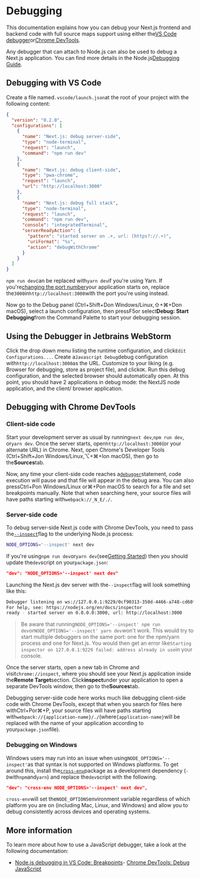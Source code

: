 # Debugging

This documentation explains how you can debug your Next.js frontend and backend code with full source maps support using either the[VS Code debugger](https://code.visualstudio.com/docs/editor/debugging)or[Chrome DevTools](https://developers.google.com/web/tools/chrome-devtools).

Any debugger that can attach to Node.js can also be used to debug a Next.js application. You can find more details in the Node.js[Debugging Guide](https://nodejs.org/en/docs/guides/debugging-getting-started/).

## Debugging with VS Code

Create a file named`.vscode/launch.json`at the root of your project with the following content:

```json
{
  "version": "0.2.0",
  "configurations": [
    {
      "name": "Next.js: debug server-side",
      "type": "node-terminal",
      "request": "launch",
      "command": "npm run dev"
    },
    {
      "name": "Next.js: debug client-side",
      "type": "pwa-chrome",
      "request": "launch",
      "url": "http://localhost:3000"
    },
    {
      "name": "Next.js: debug full stack",
      "type": "node-terminal",
      "request": "launch",
      "command": "npm run dev",
      "console": "integratedTerminal",
      "serverReadyAction": {
        "pattern": "started server on .+, url: (https?://.+)",
        "uriFormat": "%s",
        "action": "debugWithChrome"
      }
    }
  ]
}

```

`npm run dev`can be replaced with`yarn dev`if you're using Yarn. If you're[changing the port number](/docs/api-reference/cli#development)your application starts on, replace the`3000`in`http://localhost:3000`with the port you're using instead.

Now go to the Debug panel (Ctrl+Shift+Don Windows/Linux,⇧+⌘+Don macOS), select a launch configuration, then pressF5or select**Debug: Start Debugging**from the Command Palette to start your debugging session.

## Using the Debugger in Jetbrains WebStorm

Click the drop down menu listing the runtime configuration, and click`Edit Configurations...`. Create a`Javascript Debug`debug configuration with`http://localhost:3000`as the URL. Customize to your liking (e.g. Browser for debugging, store as project file), and click`OK`. Run this debug configuration, and the selected browser should automatically open. At this point, you should have 2 applications in debug mode: the NextJS node application, and the client/ browser application.

## Debugging with Chrome DevTools

### Client-side code

Start your development server as usual by running`next dev`,`npm run dev`, or`yarn dev`. Once the server starts, open`http://localhost:3000`(or your alternate URL) in Chrome. Next, open Chrome's Developer Tools (Ctrl+Shift+Jon Windows/Linux,⌥+⌘+Ion macOS), then go to the**Sources**tab.

Now, any time your client-side code reaches a[`debugger`](https://developer.mozilla.org/en-US/docs/Web/JavaScript/Reference/Statements/debugger)statement, code execution will pause and that file will appear in the debug area. You can also pressCtrl+Pon Windows/Linux or⌘+Pon macOS to search for a file and set breakpoints manually. Note that when searching here, your source files will have paths starting with`webpack://_N_E/./`.

### Server-side code

To debug server-side Next.js code with Chrome DevTools, you need to pass the[`--inspect`](https://nodejs.org/api/cli.html#cli_inspect_host_port)flag to the underlying Node.js process:

```bash
NODE_OPTIONS='--inspect' next dev

```

If you're using`npm run dev`or`yarn dev`(see[Getting Started](/docs/getting-started)) then you should update the`dev`script on your`package.json`:

```json
"dev": "NODE_OPTIONS='--inspect' next dev"

```

Launching the Next.js dev server with the`--inspect`flag will look something like this:

```bash
Debugger listening on ws://127.0.0.1:9229/0cf90313-350d-4466-a748-cd60f4e47c95
For help, see: https://nodejs.org/en/docs/inspector
ready - started server on 0.0.0.0:3000, url: http://localhost:3000

```

> Be aware that running`NODE_OPTIONS='--inspect' npm run dev`or`NODE_OPTIONS='--inspect' yarn dev`won't work. This would try to start multiple debuggers on the same port: one for the npm/yarn process and one for Next.js. You would then get an error like`Starting inspector on 127.0.0.1:9229 failed: address already in use`in your console.

Once the server starts, open a new tab in Chrome and visit`chrome://inspect`, where you should see your Next.js application inside the**Remote Target**section. Click**inspect**under your application to open a separate DevTools window, then go to the**Sources**tab.

Debugging server-side code here works much like debugging client-side code with Chrome DevTools, except that when you search for files here withCtrl+Por⌘+P, your source files will have paths starting with`webpack://{application-name}/./`(where`{application-name}`will be replaced with the name of your application according to your`package.json`file).

### Debugging on Windows

Windows users may run into an issue when using`NODE_OPTIONS='--inspect'`as that syntax is not supported on Windows platforms. To get around this, install the[`cross-env`](https://www.npmjs.com/package/cross-env)package as a development dependency (`-D`with`npm`and`yarn`) and replace the`dev`script with the following.

```json
"dev": "cross-env NODE_OPTIONS='--inspect' next dev",

```

`cross-env`will set the`NODE_OPTIONS`environment variable regardless of which platform you are on (including Mac, Linux, and Windows) and allow you to debug consistently across devices and operating systems.

## More information

To learn more about how to use a JavaScript debugger, take a look at the following documentation:

- [Node.js debugging in VS Code: Breakpoints](https://code.visualstudio.com/docs/nodejs/nodejs-debugging#_breakpoints)- [Chrome DevTools: Debug JavaScript](https://developers.google.com/web/tools/chrome-devtools/javascript)
